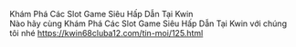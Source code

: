 

Khám Phá Các Slot Game Siêu Hấp Dẫn Tại Kwin	
Nào hãy cùng Khám Phá Các Slot Game Siêu Hấp Dẫn Tại Kwin với chúng tôi nhé	
https://kwin68cluba12.com/tin-moi/125.html
